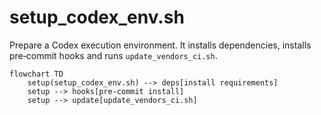 # setup_codex_env.sh

Prepare a Codex execution environment. It installs dependencies, installs pre‑commit hooks and runs `update_vendors_ci.sh`.

```mermaid
flowchart TD
    setup(setup_codex_env.sh) --> deps[install requirements]
    setup --> hooks[pre-commit install]
    setup --> update[update_vendors_ci.sh]
```
